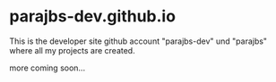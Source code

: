 # parajbs-dev.github.io

This is the developer site github account "parajbs-dev" und "parajbs" where all my projects are created.

more coming soon... 
